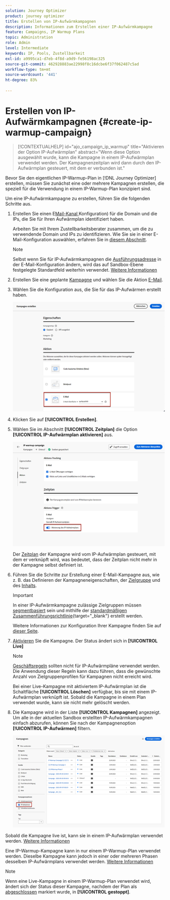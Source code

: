 ```yaml
---
solution: Journey Optimizer
product: journey optimizer
title: Erstellen von IP-Aufwärmkampagnen
description: Informationen zum Erstellen einer IP-Aufwärmkampagne
feature: Campaigns, IP Warmup Plans
topic: Administration
role: Admin
level: Intermediate
keywords: IP, Pools, Zustellbarkeit
exl-id: a9995ca1-d7eb-4f8d-a9d9-fe56198ac325
source-git-commit: 462928883ae22998f8c16dcbe6f37f062487c5ad
workflow-type: tm+mt
source-wordcount: '441'
ht-degree: 83%

---
```


# Erstellen von IP-Aufwärmkampagnen {#create-ip-warmup-campaign}

>[!CONTEXTUALHELP]
>id="ajo_campaign_ip_warmup"
>title="Aktivieren der Option IP-Aufwärmplan"
>abstract="Wenn diese Option ausgewählt wurde, kann die Kampagne in einem IP-Aufwärmplan verwendet werden. Der Kampagnenzeitplan wird dann durch den IP-Aufwärmplan gesteuert, mit dem er verbunden ist."

Bevor Sie den eigentlichen IP-Warmup-Plan in [!DNL Journey Optimizer] erstellen, müssen Sie zunächst eine oder mehrere Kampagnen erstellen, die speziell für die Verwendung in einem IP-Warmup-Plan<!--through a dedicated option--> konzipiert sind.

Um eine IP-Aufwärmkampagne zu erstellen, führen Sie die folgenden Schritte aus.

1. Erstellen Sie einen E[Mail-Kanal ](channel-surfaces.md)Konfiguration) für die Domain und die IPs, die Sie für Ihren Aufwärmplan identifiziert haben.

   Arbeiten Sie mit Ihrem Zustellbarkeitsberater zusammen, um die zu verwendende Domain und IPs zu identifizieren. Wie Sie sie in einer E-Mail-Konfiguration auswählen, erfahren Sie in [diesem Abschnitt](../email/email-settings.md#subdomains-and-ip-pools).

   >[!NOTE]
   >
   >Selbst wenn Sie für IP-Aufwärmkampagnen die [Ausführungsadresse](../email/email-settings.md#execution-address) in der E-Mail-Konfiguration ändern, wird das auf Sandbox-Ebene festgelegte Standardfeld weiterhin verwendet. [Weitere Informationen](primary-email-addresses.md)

1. Erstellen Sie eine geplante [Kampagne](../campaigns/create-campaign.md) und wählen Sie die Aktion [E-Mail](../email/create-email.md#create-email-journey-campaign).

   <!--Select the Marketing category. The IP warmup plan activation option is only available for  marketing-type campaigns.-->

1. Wählen Sie die Konfiguration aus, die Sie für das IP-Aufwärmen erstellt haben.

   ![](assets/ip-warmup-campaign-surface.png)

   <!--You must use the same configuration as the one that will be used for the asociated IP warmup plan. [Learn how to create an IP warmup plan](#create-ip-warmup-plan)-->

1. Klicken Sie auf **[!UICONTROL Erstellen]**.

1. Wählen Sie im Abschnitt **[!UICONTROL Zeitplan]** die Option **[!UICONTROL IP-Aufwärmplan aktivieren]** aus.

   ![](assets/ip-warmup-campaign-plan-activation.png)

   Der [Zeitplan](../campaigns/create-campaign.md#schedule) der Kampagne wird vom IP-Aufwärmplan gesteuert, mit dem er verknüpft wird, was bedeutet, dass der Zeitplan nicht mehr in der Kampagne selbst definiert ist.

1. Führen Sie die Schritte zur Erstellung einer E-Mail-Kampagne aus, wie z. B. das Definieren der Kampagneneigenschaften, der [Zielgruppe](../audience/about-audiences.md)<!--best practices for IP warmup in terms of audience?--> und des [Inhalts](../email/get-started-email-design.md#key-steps).

   >[!IMPORTANT]
   >
   >In einer IP-Aufwärmkampagne zulässige Zielgruppen müssen [segmentbasiert](../audience/creating-a-segment-definition.md) sein und mithilfe der [standardmäßigen Zusammenführungsrichtlinie](https://experienceleague.adobe.com/de/docs/experience-platform/profile/merge-policies/overview#default-merge-policy){target="_blank"} erstellt werden.

   Weitere Informationen zur Konfiguration Ihrer Kampagne finden Sie auf [dieser Seite](../campaigns/get-started-with-campaigns.md).

1. [Aktivieren](../campaigns/review-activate-campaign.md) Sie die Kampagne. Der Status ändert sich in **[!UICONTROL Live]**

   >[!NOTE]
   >
   >[Geschäftsregeln](rule-sets.md#apply-frequency-rule) sollten nicht für IP-Aufwärmpläne verwendet werden. Die Anwendung dieser Regeln kann dazu führen, dass die gewünschte Anzahl von Zielgruppenprofilen für Kampagnen nicht erreicht wird.

   Bei einer Live-Kampagne mit aktiviertem IP-Aufwärmplan ist die Schaltfläche **[!UICONTROL Löschen]** verfügbar, bis sie mit einem IP-Aufwärmplan verknüpft ist. Sobald die Kampagne in einem Plan verwendet wurde, kann sie nicht mehr gelöscht werden.

1. Die Kampagne wird in der Liste **[!UICONTROL Kampagnen]** angezeigt. Um alle in der aktuellen Sandbox erstellten IP-Aufwärmkampagnen einfach abzurufen, können Sie nach der Kampagnenoption **[!UICONTROL IP-Aufwärmen]** filtern.

   ![](assets/ip-warmup-campaign-filter.png)

Sobald die Kampagne live ist, kann sie in einem IP-Aufwärmplan verwendet werden. [Weitere Informationen](ip-warmup-plan.md)

Eine IP-Warmup-Kampagne kann in nur einem IP-Warmup-Plan verwendet werden. Dieselbe Kampagne kann jedoch in einer oder mehreren Phasen desselben IP-Aufwärmplans verwendet werden. [Weitere Informationen](ip-warmup-plan.md#define-phases)

>[!NOTE]
>
>Wenn eine Live-Kampagne in einem IP-Warmup-Plan verwendet wird, ändert sich der Status dieser Kampagne, nachdem der Plan als [abgeschlossen](ip-warmup-execution.md#mark-as-completed) markiert wurde, in **[!UICONTROL gestoppt]**.

